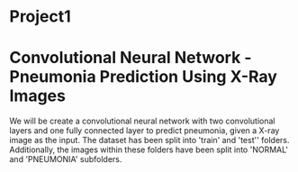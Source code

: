 # Project1
# Convolutional Neural Network - Pneumonia Prediction Using X-Ray Images


We will be create a convolutional neural network with two convolutional layers and one fully connected layer to predict pneumonia, given a X-ray image as the input. The dataset has been split into 'train' and 'test'' folders. Additionally, the images within these folders have been split into 'NORMAL' and 'PNEUMONIA' subfolders.
